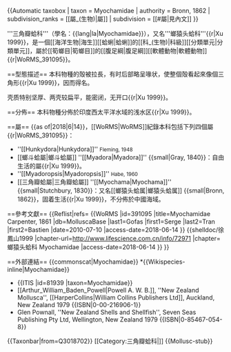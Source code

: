 {{Automatic taxobox 
 | taxon = Myochamidae
 | authority = Bronn, 1862 
 | subdivision_ranks = [[屬_(生物)|屬]]
 | subdivision = [[#屬|見內文]]
}}

'''三角瓣蛤科'''（學名：{{lang|la|Myochamidae}}），又名'''螂猿头蛤科'''{{r|Xu 1999}}，是一個[[海洋生物|海生]][[蛤蜊|蛤蜊]]的[[科_(生物)|科級]][[分類單元|分類單元]]，屬於[[筍螂目|筍螂目]]的[[腹足綱|腹足綱]][[軟體動物|軟體動物]]{{r|WoRMS_391095}}。

==型態描述==
本科物種的殻被拉長，有时后部略呈喙状，使整個殻看起來像個三角形{{r|Xu 1999}}，因而得名。

壳质特别坚厚、两壳较扁平，能密闭，无开口{{r|Xu 1999}}。

==分佈==
本科物種分佈於印度西太平洋水域的浅水区{{r|Xu 1999}}。

==屬==
{{as of|2018|6|14}}，[[WoRMS|WoRMS]]紀錄本科包括下列四個屬{{r|WoRMS_391095}}：
* ''[[Hunkydora|Hunkydora]]'' <small>Fleming, 1948</small> 
* [[螂斗蛤屬|螂斗蛤屬]] ''[[Myadora|Myadora]]'' {{small|Gray, 1840}}：自由生活的屬{{r|Xu 1999}}。
* ''[[Myadoropsis|Myadoropsis]]'' <small>Habe, 1960</small>
* [[三角瓣蛤屬|三角瓣蛤屬]] ''[[Myochama|Myochama]]'' {{small|Stutchbury, 1830}}：又名[[螂猿头蛤属|螂猿头蛤属]] {{small|Bronn, 1862}}，固着生活{{r|Xu 1999}}，不分佈於中國海域。

==參考文獻==
{{Reflist|refs=
<ref name="WoRMS_391095">{{WoRMS |id=391095 |title=Myochamidae Carpenter, 1861 |db=MolluscaBase
 |last1=Gofas |first1=Serge
 |last2=Tran  |first2=Bastien
 |date=2010-07-10 |access-date=2018-06-14 }}</ref>
<ref name="Xu 1999">{{shelldoc/徐鳳山1999 |chapter-url=http://www.lifescience.com.cn/info/72971 |chapter=螂猿头蛤科 Myochamidae |access-date=2018-06-14 }}</ref>
}}

==外部連結==
{{commonscat|Myochamidae}}
*{{Wikispecies-inline|Myochamidae}}
* {{ITIS |id=81939 |taxon=Myochamidae}}
* [[Arthur_William_Baden_Powell|Powell A. W. B.]], ''New Zealand Mollusca'', [[HarperCollins|William Collins Publishers Ltd]], Auckland, New Zealand 1979 {{ISBN|0-00-216906-1}}
* Glen Pownall, ''New Zealand Shells and Shellfish'', Seven Seas Publishing Pty Ltd, Wellington, New Zealand 1979 {{ISBN|0-85467-054-8}}

{{Taxonbar|from=Q3018702}}
[[Category:三角瓣蛤科|]]
{{Mollusc-stub}}
